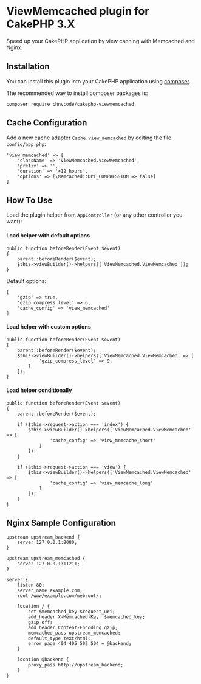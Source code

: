# ViewMemcached plugin for CakePHP 3.X

Speed up your CakePHP application by view caching with Memcached and Nginx.

## Installation

You can install this plugin into your CakePHP application using [composer](http://getcomposer.org).

The recommended way to install composer packages is:

```
composer require chnvcode/cakephp-viewmemcached
```

## Cache Configuration

Add a new cache adapter `Cache.view_memcached` by editing the file `config/app.php`:

```
'view_memcached' => [
    'className' => 'ViewMemcached.ViewMemcached',
    'prefix' => '',
    'duration' => '+12 hours',
    'options' => [\Memcached::OPT_COMPRESSION => false]
]
```

## How To Use

Load the plugin helper from `AppController` (or any other controller you want):

#### Load helper with default options

```
public function beforeRender(Event $event)
{
    parent::beforeRender($event);
    $this->viewBuilder()->helpers(['ViewMemcached.ViewMemcached']);
}
```

Default options:

```
[
    'gzip' => true,
    'gzip_compress_level' => 6,
    'cache_config' => 'view_memcached'
]
```

#### Load helper with custom options

```
public function beforeRender(Event $event)
{
    parent::beforeRender($event);
    $this->viewBuilder()->helpers(['ViewMemcached.ViewMemcached' => [
            'gzip_compress_level' => 9,
        ]
    ]);
}
```

#### Load helper conditionally

```
public function beforeRender(Event $event)
{
    parent::beforeRender($event);

    if ($this->request->action === 'index') {
        $this->viewBuilder()->helpers(['ViewMemcached.ViewMemcached' => [
                'cache_config' => 'view_memcache_short'
            ]
        ]);
    }

    if ($this->request->action === 'view') {
        $this->viewBuilder()->helpers(['ViewMemcached.ViewMemcached' => [
                'cache_config' => 'view_memcache_long'
            ]
        ]);
    }
}
```

## Nginx Sample Configuration

```
upstream upstream_backend {
    server 127.0.0.1:8080;
}

upstream upstream_memcached {
    server 127.0.0.1:11211;
}

server {
    listen 80;
    server_name example.com;
    root /www/example.com/webroot/;

    location / {
        set $memcached_key $request_uri;
        add_header X-Memcached-Key  $memcached_key;
        gzip off;
        add_header Content-Encoding gzip;
        memcached_pass upstream_memcached;
        default_type text/html;
        error_page 404 405 502 504 = @backend;
    }

    location @backend {
        proxy_pass http://upstream_backend;
    }
}
```
